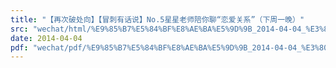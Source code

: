 ```yaml
---
title: "【再次破处向】【冒刺有话说】No.5星星老师陪你聊“恋爱关系”（下周一晚）"
src: "wechat/html/%E9%85%B7%E5%84%BF%E8%AE%BA%E5%9D%9B_2014-04-04_%E3%80%90%E5%86%8D%E6%AC%A1%E7%A0%B4%E5%A4%84%E5%90%91%E3%80%91%E3%80%90%E5%86%92%E5%88%BA%E6%9C%89%E8%AF%9D%E8%AF%B4%E3%80%91No.5%E6%98%9F%E6%98%9F%E8%80%81%E5%B8%88%E9%99%AA%E4%BD%A0%E8%81%8A%E2%80%9C%E6%81%8B%E7%88%B1%E5%85%B3%E7%B3%BB%E2%80%9D%EF%BC%88%E4%B8%8B%E5%91%A8%E4%B8%80%E6%99%9A%EF%BC%89.html"
date: 2014-04-04
pdf: "wechat/pdf/%E9%85%B7%E5%84%BF%E8%AE%BA%E5%9D%9B_2014-04-04_%E3%80%90%E5%86%8D%E6%AC%A1%E7%A0%B4%E5%A4%84%E5%90%91%E3%80%91%E3%80%90%E5%86%92%E5%88%BA%E6%9C%89%E8%AF%9D%E8%AF%B4%E3%80%91No.5%E6%98%9F%E6%98%9F%E8%80%81%E5%B8%88%E9%99%AA%E4%BD%A0%E8%81%8A%E2%80%9C%E6%81%8B%E7%88%B1%E5%85%B3%E7%B3%BB%E2%80%9D%EF%BC%88%E4%B8%8B%E5%91%A8%E4%B8%80%E6%99%9A%EF%BC%89.pdf"
---
```

